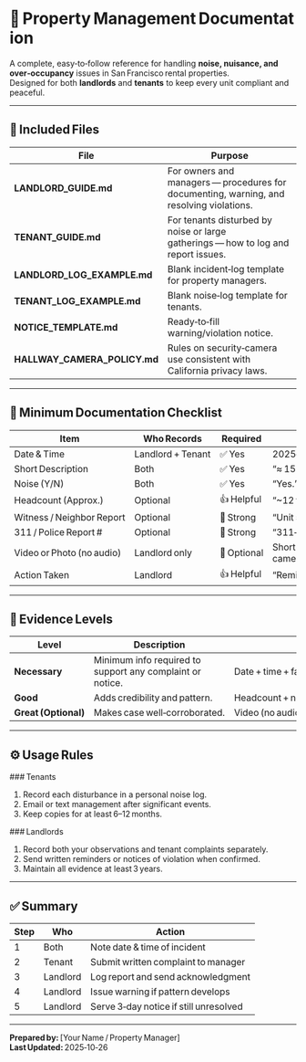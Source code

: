 # 🏢 Property Management Documentation

A complete, easy‑to‑follow reference for handling **noise, nuisance, and over‑occupancy** issues in San Francisco rental properties.  
Designed for both **landlords** and **tenants** to keep every unit compliant and peaceful.

---

## 📁 Included Files

| File | Purpose |
|------|----------|
| **LANDLORD_GUIDE.md** | For owners and managers — procedures for documenting, warning, and resolving violations. |
| **TENANT_GUIDE.md** | For tenants disturbed by noise or large gatherings — how to log and report issues. |
| **LANDLORD_LOG_EXAMPLE.md** | Blank incident‑log template for property managers. |
| **TENANT_LOG_EXAMPLE.md** | Blank noise‑log template for tenants. |
| **NOTICE_TEMPLATE.md** | Ready‑to‑fill warning/violation notice. |
| **HALLWAY_CAMERA_POLICY.md** | Rules on security‑camera use consistent with California privacy laws. |

---

## 🧾 Minimum Documentation Checklist

| Item | Who Records | Required | Example |
|------|--------------|-----------|----------|
| Date & Time | Landlord + Tenant | ✅ Yes | 2025‑10‑26  11:45 PM |
| Short Description | Both | ✅ Yes | “≈ 15 people entering Unit 4.” |
| Noise (Y/N) | Both | ✅ Yes | “Yes.” |
| Headcount (Approx.) | Optional | 👍 Helpful | “~12 visitors.” |
| Witness / Neighbor Report | Optional | 🌟 Strong | “Unit 5 also reported noise.” |
| 311 / Police Report # | Optional | 🌟 Strong | “311‑A45873.” |
| Video or Photo (no audio) | Landlord only | 🌟 Optional | Short clip from hallway camera. |
| Action Taken | Landlord | 👍 Helpful | “Reminder letter sent 10‑26.” |

---

## 📘 Evidence Levels

| Level | Description | Example |
|--------|-------------|----------|
| **Necessary** | Minimum info required to support any complaint or notice. | Date + time + fact summary. |
| **Good** | Adds credibility and pattern. | Headcount + noise indicator + neighbor support. |
| **Great (Optional)** | Makes case well‑corroborated. | Video (no audio), 311 ref #, multiple logs. |

---

## ⚙️ Usage Rules

### Tenants
1. Record each disturbance in a personal noise log.  
2. Email or text management after significant events.  
3. Keep copies for at least 6–12 months.

### Landlords
1. Record both your observations and tenant complaints separately.  
2. Send written reminders or notices of violation when confirmed.  
3. Maintain all evidence at least 3 years.  

---

## ✅ Summary

| Step | Who | Action |
|------|-----|---------|
| 1 | Both | Note date & time of incident |
| 2 | Tenant | Submit written complaint to manager |
| 3 | Landlord | Log report and send acknowledgment |
| 4 | Landlord | Issue warning if pattern develops |
| 5 | Landlord | Serve 3‑day notice if still unresolved |

---

**Prepared by:** [Your Name / Property Manager]  
**Last Updated:** 2025‑10‑26